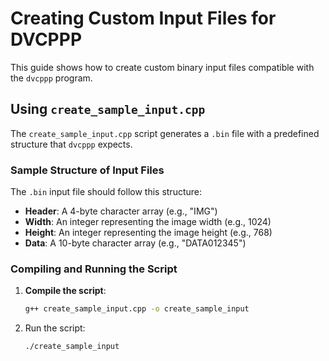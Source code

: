 # Creating Custom Input Files for DVCPPP

This guide shows how to create custom binary input files compatible with the `dvcppp` program. 

## Using `create_sample_input.cpp`

The `create_sample_input.cpp` script generates a `.bin` file with a predefined structure that `dvcppp` expects.

### Sample Structure of Input Files

The `.bin` input file should follow this structure:

- **Header**: A 4-byte character array (e.g., "IMG")
- **Width**: An integer representing the image width (e.g., 1024)
- **Height**: An integer representing the image height (e.g., 768)
- **Data**: A 10-byte character array (e.g., "DATA012345")

### Compiling and Running the Script

1. **Compile the script**:
    ```bash
    g++ create_sample_input.cpp -o create_sample_input
    ```
2. Run the script:
    ```bash
    ./create_sample_input
    ```